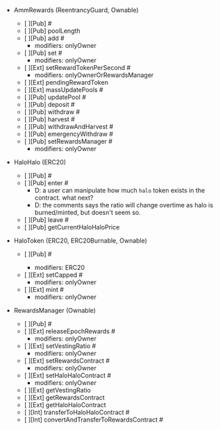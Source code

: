  +  AmmRewards (ReentrancyGuard, Ownable)
    - [ ][Pub] <Constructor> #
    - [ ][Pub] poolLength
    - [ ][Pub] add #
       - modifiers: onlyOwner
    - [ ][Pub] set #
       - modifiers: onlyOwner
    - [ ][Ext] setRewardTokenPerSecond #
       - modifiers: onlyOwnerOrRewardsManager
    - [ ][Ext] pendingRewardToken
    - [ ][Ext] massUpdatePools #
    - [ ][Pub] updatePool #
    - [ ][Pub] deposit #
    - [ ][Pub] withdraw #
    - [ ][Pub] harvest #
    - [ ][Pub] withdrawAndHarvest #
    - [ ][Pub] emergencyWithdraw #
    - [ ][Pub] setRewardsManager #
       - modifiers: onlyOwner

 +  HaloHalo (ERC20)
    - [ ][Pub] <Constructor> #
    - [ ][Pub] enter #
      - D: a user can manipulate how much `halo` token exists in the contract. what next?
      - D: the comments says the ratio will change overtime as halo is burned/minted, but doesn't seem so.
    - [ ][Pub] leave #
    - [ ][Pub] getCurrentHaloHaloPrice

 +  HaloToken (ERC20, ERC20Burnable, Ownable)
    - [ ][Pub] <Constructor> #
       - modifiers: ERC20
    - [ ][Ext] setCapped #
       - modifiers: onlyOwner
    - [ ][Ext] mint #
       - modifiers: onlyOwner

 +  RewardsManager (Ownable)
    - [ ][Pub] <Constructor> #
    - [ ][Ext] releaseEpochRewards #
       - modifiers: onlyOwner
    - [ ][Ext] setVestingRatio #
       - modifiers: onlyOwner
    - [ ][Ext] setRewardsContract #
       - modifiers: onlyOwner
    - [ ][Ext] setHaloHaloContract #
       - modifiers: onlyOwner
    - [ ][Ext] getVestingRatio
    - [ ][Ext] getRewardsContract
    - [ ][Ext] getHaloHaloContract
    - [ ][Int] transferToHaloHaloContract #
    - [ ][Int] convertAndTransferToRewardsContract #